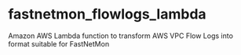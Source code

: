 # fastnetmon_flowlogs_lambda
Amazon AWS Lambda function to transform AWS VPC Flow Logs into format suitable for FastNetMon
